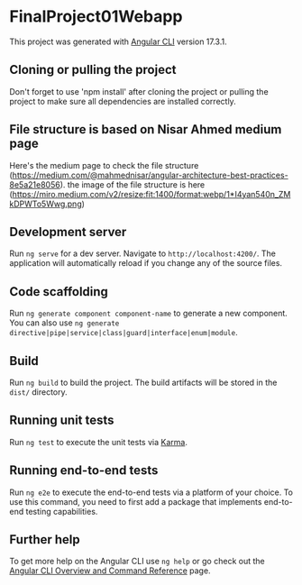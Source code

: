 # FinalProject01Webapp

This project was generated with [Angular CLI](https://github.com/angular/angular-cli) version 17.3.1.

## Cloning or pulling the project

Don't forget to use 'npm install' after cloning the project or pulling the project to make sure all dependencies are installed correctly.

## File structure is based on Nisar Ahmed medium page

Here's the medium page to check the file structure (https://medium.com/@mahmednisar/angular-architecture-best-practices-8e5a21e8056). the image of the file structure is here (https://miro.medium.com/v2/resize:fit:1400/format:webp/1*I4yan540n_ZMkDPWTo5Wwg.png)

## Development server

Run `ng serve` for a dev server. Navigate to `http://localhost:4200/`. The application will automatically reload if you change any of the source files.

## Code scaffolding

Run `ng generate component component-name` to generate a new component. You can also use `ng generate directive|pipe|service|class|guard|interface|enum|module`.

## Build

Run `ng build` to build the project. The build artifacts will be stored in the `dist/` directory.

## Running unit tests

Run `ng test` to execute the unit tests via [Karma](https://karma-runner.github.io).

## Running end-to-end tests

Run `ng e2e` to execute the end-to-end tests via a platform of your choice. To use this command, you need to first add a package that implements end-to-end testing capabilities.

## Further help

To get more help on the Angular CLI use `ng help` or go check out the [Angular CLI Overview and Command Reference](https://angular.io/cli) page.
